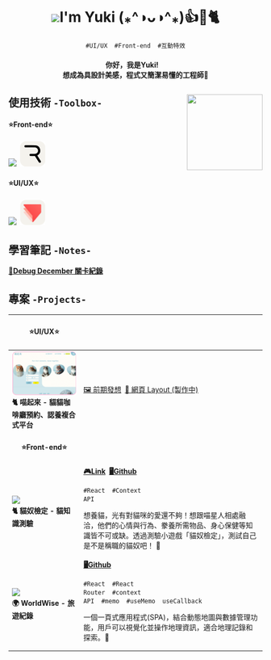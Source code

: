 <h1 align="center"><img src="https://media.giphy.com/media/WLCvUMcxrclUaxRddL/giphy.gif?cid=790b7611f0nkqucdgc6n0q44wn323ors9h4sag4zo30fpfd9&ep=v1_stickers_search&rid=giphy.gif&ct=sf" width="100"><span>I'm Yuki (⁎^◑ᴗ◑^⁎)👍🌟🐈</span></h1>
<p align="center"><code>#UI/UX</code>  <code>#Front-end</code>  <code>#互動特效</code></p>
<h4 align="center">你好，我是Yuki! <br>想成為具設計美感，程式又簡潔易懂的工程師🌟</h4>
<h2>使用技術 <code>-Toolbox-<img align="right" src="https://media.giphy.com/media/qhub8pu17Jd9UIklQ7/giphy.gif" width="150" height="150" ></code></h2>
<h4>⭐Front-end⭐</h4>
<h4><img src="https://skillicons.dev/icons?i=react,typescript,javascript,materialui,git&theme=light&perline=5"><span> </span><img src="./rive_round.png" width="50"><span></h4>
<h4>⭐UI/UX⭐</h4>
<h4><img src="https://skillicons.dev/icons?i=figma,illustrator,photoshop,blender&theme=light&perline=4"><span> </span><img src="./protopie_round.png" width="50"></h4>

<h2>學習筆記 <code>-Notes-</code></h2>
<a href="https://hackmd.io/@dZjKIpj2RNCjjxvUEbzBdg/rk0eNbJB1e"><strong>👾Debug December 關卡紀錄</strong></a>
<br/>
<h2>專案 <code>-Projects-</code></h2>

| <h4 align="center">⭐UI/UX⭐</h4>                                                                      |                                                                                                                                                                                                                                                                                                                                                                                                                                                                                                  |
| ------------------------------------------------------------------------------------------------------ | ------------------------------------------------------------------------------------------------------------------------------------------------------------------------------------------------------------------------------------------------------------------------------------------------------------------------------------------------------------------------------------------------------------------------------------------------------------------------------------------------ |
| <img width="200" src="./project06.png"><br><strong>🐈 喵起來 - 貓貓咖啡廳預約、認養複合式平台</strong> | <a href="https://www.figma.com/proto/J8XKRJEKz6HrsJuf0KHnMQ/%E8%B2%93%E8%B2%93%E9%A0%90%E7%B4%84%E7%B3%BB%E7%B5%B1?type=design&node-id=48-123&t=1c5EaVfhwJ1qPC0y-1&scaling=scale-down-width&page-id=0%3A1&mode=design">🖼 前期發想</a><span> </span><a href="https://www.figma.com/proto/J8XKRJEKz6HrsJuf0KHnMQ/%E8%B2%93%E8%B2%93%E9%A0%90%E7%B4%84%E7%B3%BB%E7%B5%B1?type=design&node-id=104-345&t=tx6jUEoOGOnbgkp5-1&scaling=min-zoom&page-id=46%3A11&mode=design">🎨 網頁 Layout (製作中)</a> |
| <h4 align="center">⭐Front-end⭐</h4>                                                                  |                                                                                                                                                                                                                                                                                                                                                                                                                                                                                                  |
| <img width="200" src="https://github.com/user-attachments/assets/58127629-f522-4ffc-807e-5b3c737db6e0"><br><strong>🐈 貓奴檢定 - 貓知識測驗</strong>             | <strong><a href="https://meowmastery.netlify.app/">🎮Link</a><span> </span><a href="https://github.com/VOxOVb/meowmastery">🖥Github</a></strong><br><p><code>#React</code>  <code>#Context API</code></p><p>想養貓，光有對貓咪的愛還不夠！想跟喵星人相處融洽，他們的心情與行為、豢養所需物品、身心保健等知識皆不可或缺。透過測驗小遊戲「貓奴檢定」，測試自己是不是稱職的貓奴吧！ 🐾</p>                                                                                          |
| <img width="200" src="https://github.com/user-attachments/assets/b03c04aa-142c-47b7-ab38-2900a36431c7"><br><strong>🌍 WorldWise - 旅遊紀錄</strong>                    | <strong><a href="https://github.com/VOxOVb/worldwise">🖥Github</a></strong><br><p><code>#React</code>  <code>#React Router</code>  <code>#context API</code>  <code>#memo</code>  <code>#useMemo</code>  <code>useCallback</code></p><p>一個一頁式應用程式(SPA)，結合動態地圖與數據管理功能，用戶可以視覺化並操作地理資訊，適合地理記錄和探索。📌</p>     |

